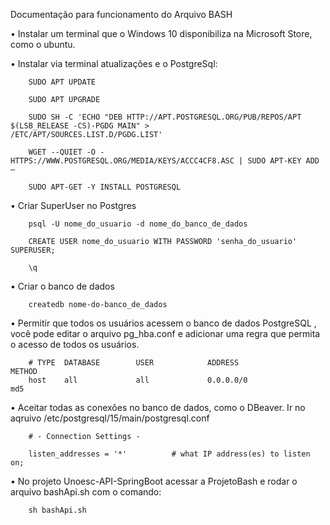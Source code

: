 Documentação para funcionamento do Arquivo BASH 


•	Instalar um terminal que o Windows 10 disponibiliza na Microsoft Store, como o ubuntu.

•	Instalar via terminal atualizações e o PostgreSql:

        SUDO APT UPDATE

        SUDO APT UPGRADE

        SUDO SH -C 'ECHO "DEB HTTP://APT.POSTGRESQL.ORG/PUB/REPOS/APT $(LSB_RELEASE -CS)-PGDG MAIN" >               /ETC/APT/SOURCES.LIST.D/PGDG.LIST'

        WGET --QUIET -O - HTTPS://WWW.POSTGRESQL.ORG/MEDIA/KEYS/ACCC4CF8.ASC | SUDO APT-KEY ADD –

        SUDO APT-GET -Y INSTALL POSTGRESQL

•	Criar SuperUser no Postgres

        psql -U nome_do_usuario -d nome_do_banco_de_dados

        CREATE USER nome_do_usuario WITH PASSWORD 'senha_do_usuario' SUPERUSER;

        \q

•	Criar o banco de dados

        createdb nome-do-banco_de_dados

•	Permitir que todos os usuários acessem o banco de dados PostgreSQL , você pode editar o arquivo pg_hba.conf e adicionar uma regra que permita o acesso de todos os usuários.

        # TYPE  DATABASE        USER            ADDRESS                 METHOD
        host    all             all             0.0.0.0/0               md5

•	Aceitar todas as conexões no banco de dados, como o DBeaver. Ir no aqruivo /etc/postgresql/15/main/postgresql.conf

        # - Connection Settings -

        listen_addresses = '*'          # what IP address(es) to listen on;


•	No projeto Unoesc-API-SpringBoot acessar a ProjetoBash e  rodar o arquivo bashApi.sh com o comando:

        sh bashApi.sh 
